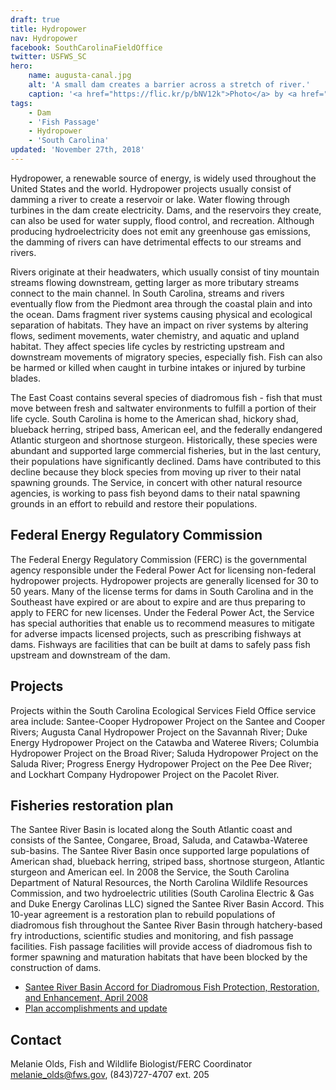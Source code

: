 ```yaml
---
draft: true
title: Hydropower
nav: Hydropower
facebook: SouthCarolinaFieldOffice
twitter: USFWS_SC
hero:
    name: augusta-canal.jpg
    alt: 'A small dam creates a barrier across a stretch of river.'
    caption: '<a href="https://flic.kr/p/bNV12k">Photo</a> by <a href="https://www.flickr.com/photos/trancemist/">trancemist</a>, <a href="https://creativecommons.org/licenses/by-nc/2.0/">CC BY-NC 2.0</a>.'
tags:
    - Dam
    - 'Fish Passage'
    - Hydropower
    - 'South Carolina'
updated: 'November 27th, 2018'
---
```


Hydropower, a renewable source of energy, is widely used throughout the United States and the world. Hydropower projects usually consist of damming a river to create a reservoir or lake. Water flowing through turbines in the dam create electricity. Dams, and the reservoirs they create, can also be used for water supply, flood control, and recreation. Although producing hydroelectricity does not emit any greenhouse gas emissions, the damming of rivers can have detrimental effects to our streams and rivers.

Rivers originate at their headwaters, which usually consist of tiny mountain streams flowing downstream, getting larger as more tributary streams connect to the main channel. In South Carolina, streams and rivers eventually flow from the Piedmont area through the coastal plain and into the ocean. Dams fragment river systems causing physical and ecological separation of habitats. They have an impact on river systems by altering flows, sediment movements, water chemistry, and aquatic and upland habitat. They affect species life cycles by restricting upstream and downstream movements of migratory species, especially fish. Fish can also be harmed or killed when caught in turbine intakes or injured by turbine blades.

The East Coast contains several species of diadromous fish - fish that must move between fresh and saltwater environments to fulfill a portion of their life cycle. South Carolina is home to the American shad, hickory shad, blueback herring, striped bass, American eel, and the federally endangered Atlantic sturgeon and shortnose sturgeon. Historically, these species were abundant and supported large commercial fisheries, but in the last century, their populations have significantly declined. Dams have contributed to this decline because they block species from moving up river to their natal spawning grounds. The Service, in concert with other natural resource agencies, is working to pass fish beyond dams to their natal spawning grounds in an effort to rebuild and restore their populations.

## Federal Energy Regulatory Commission

The Federal Energy Regulatory Commission (FERC) is the governmental agency responsible under the Federal Power Act for licensing non-federal hydropower projects. Hydropower projects are generally licensed for 30 to 50 years. Many of the license terms for dams in South Carolina and in the Southeast have expired or are about to expire and are thus preparing to apply to FERC for new licenses. Under the Federal Power Act, the Service has special authorities that enable us to recommend measures to mitigate for adverse impacts licensed projects, such as prescribing fishways at dams. Fishways are facilities that can be built at dams to safely pass fish upstream and downstream of the dam.

## Projects

Projects within the South Carolina Ecological Services Field Office service area include: Santee-Cooper Hydropower Project on the Santee and Cooper Rivers; Augusta Canal Hydropower Project on the Savannah River; Duke Energy Hydropower Project on the Catawba and Wateree Rivers; Columbia Hydropower Project on the Broad River; Saluda Hydropower Project on the Saluda River; Progress Energy Hydropower Project on the Pee Dee River; and Lockhart Company Hydropower Project on the Pacolet River.

## Fisheries restoration plan

The Santee River Basin is located along the South Atlantic coast and consists of the Santee, Congaree, Broad, Saluda, and Catawba-Wateree sub-basins. The Santee River Basin once supported large populations of American shad, blueback herring, striped bass, shortnose sturgeon, Atlantic sturgeon and American eel. In 2008 the Service, the South Carolina Department of Natural Resources, the North Carolina Wildlife Resources Commission, and two hydroelectric utilities (South Carolina Electric & Gas and Duke Energy Carolinas LLC) signed the Santee River Basin Accord. This 10-year agreement is a restoration plan to rebuild populations of diadromous fish throughout the Santee River Basin through hatchery-based fry introductions, scientific studies and monitoring, and fish passage facilities. Fish passage facilities will provide access of diadromous fish to former spawning and maturation habitats that have been blocked by the construction of dams.

- [Santee River Basin Accord for Diadromous Fish Protection, Restoration, and Enhancement, April 2008](https://docs.google.com/document/d/1v6NqqOkK76s6BiEjgcazu0gNxwUjhAe09AfRHMLy7_8/edit)
- [Plan accomplishments and update](http://dnr.sc.gov/fish/diadromous)

## Contact

Melanie Olds, Fish and Wildlife Biologist/FERC Coordinator  
[melanie_olds@fws.gov](mailto:melanie_olds@fws.gov), (843)727-4707 ext. 205
